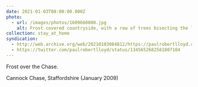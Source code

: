 ```yaml
---
date: 2021-01-03T08:00:00.000Z
photo:
  - url: /images/photos/1609660800.jpg
    alt: Frost covered countryside, with a row of trees bisecting the land.
collection: stay_at_home
syndication:
  - http://web.archive.org/web/20210103084812/https://paulrobertlloyd.com/photos/1609660800/
  - https://twitter.com/paulrobertlloyd/status/1345652682581807104
---
```

Frost over the Chase.

Cannock Chase, Staffordshire (January 2009)
